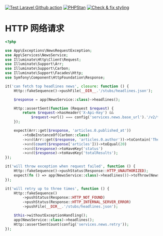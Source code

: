 [![Test Laravel Github action](https://github.com/curder/laravel-testing-demo/actions/workflows/run-test.yml/badge.svg?branch=http)](https://github.com/curder/laravel-testing-demo/actions/workflows/run-test.yml)
[![PHPStan](https://github.com/curder/laravel-testing-demo/actions/workflows/phpstan.yml/badge.svg?branch=http)](https://github.com/curder/laravel-testing-demo/actions/workflows/phpstan.yml)
[![Check & fix styling](https://github.com/curder/laravel-testing-demo/actions/workflows/php-cs-fixer.yml/badge.svg?branch=http)](https://github.com/curder/laravel-testing-demo/actions/workflows/php-cs-fixer.yml)


# HTTP 网络请求

```php
<?php

use App\Exceptions\NewsRequestException;
use App\Services\NewsService;
use Illuminate\Http\Client\Request;
use Illuminate\Support\Arr;
use Illuminate\Support\Carbon;
use Illuminate\Support\Facades\Http;
use Symfony\Component\HttpFoundation\Response;

it('can fetch top headlines news', closure: function () {
    Http::fakeSequence()->pushFile(__DIR__.'/stubs/headlines.json');

    $response = app(NewsService::class)->headlines();

    Http::assertSent(function (Request $request) {
        return $request->hasHeader('X-Api-Key') &&
            $request->url() === config('services.news.base_url').'/v2/top-headlines?country=us';
    });

    expect(Arr::get($response, 'articles.0.published_at'))
        ->toBeInstanceOf(Carbon::class)
        ->and(Arr::get($response, 'articles.0.author'))->toContain('The Athletic Staff')
        ->and(count($response['articles']))->toEqual(20)
        ->and($response)->toHaveKey('status')
        ->and($response)->toHaveKey('totalResults');
});

it('will throw exception when request failed', function () {
    Http::fakeSequence()->pushStatus(Response::HTTP_UNAUTHORIZED);
    expect(fn () => app(NewsService::class)->headlines())->toThrow(NewsRequestException::class);
});

it('will retry up to three times', function () {
    Http::fakeSequence()
        ->pushStatus(Response::HTTP_NOT_FOUND)
        ->pushStatus(Response::HTTP_INTERNAL_SERVER_ERROR)
        ->pushFile(__DIR__.'/stubs/headlines.json');

    $this->withoutExceptionHandling();
    app(NewsService::class)->headlines();
    Http::assertSentCount(config('services.news.retry'));
});
```

